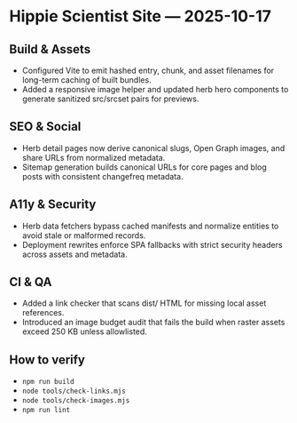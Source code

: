 # Hippie Scientist Site — 2025-10-17

## Build & Assets

- Configured Vite to emit hashed entry, chunk, and asset filenames for long-term caching of built bundles.
- Added a responsive image helper and updated herb hero components to generate sanitized src/srcset pairs for previews.

## SEO & Social

- Herb detail pages now derive canonical slugs, Open Graph images, and share URLs from normalized metadata.
- Sitemap generation builds canonical URLs for core pages and blog posts with consistent changefreq metadata.

## A11y & Security

- Herb data fetchers bypass cached manifests and normalize entities to avoid stale or malformed records.
- Deployment rewrites enforce SPA fallbacks with strict security headers across assets and metadata.

## CI & QA

- Added a link checker that scans dist/ HTML for missing local asset references.
- Introduced an image budget audit that fails the build when raster assets exceed 250 KB unless allowlisted.

## How to verify

- `npm run build`
- `node tools/check-links.mjs`
- `node tools/check-images.mjs`
- `npm run lint`
